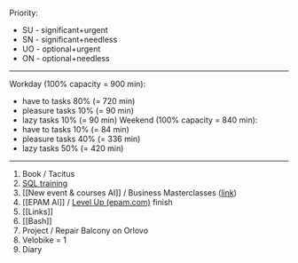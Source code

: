 Priority:
* SU - significant+urgent 
* SN - significant+needless
* UO - optional+urgent
* ON - optional+needless
___
Workday (100% capacity = 900 min):
* have to tasks 80%  (= 720 min)
* pleasure tasks 10%  (= 90 min)
* lazy tasks 10% (= 90 min)
Weekend (100% capacity = 840 min):
* have to tasks 10%  (= 84 min)
* pleasure tasks 40%  (= 336 min)
* lazy tasks 50% (= 420 min)
___
1. Book / Tacitus
2. [SQL training](https://sqltest.online/)
4. [[New event & courses AI]] / Business Masterclasses ([link](https://videoportal.epam.com/playlist/OJMBo37n/play/2JwQldqa "https://videoportal.epam.com/playlist/ojmbo37n/play/2jwqldqa"))
5. [[EPAM AI]] / [Level Up (epam.com)](https://levelup.epam.com/skill/skillId=7770000000002718987&skillLevelId=7770000000000001001) finish
6. [[Links]]
7. [[Bash]]
8. Project / Repair Balcony on Orlovo
9. Velobike = 1
10. Diary
